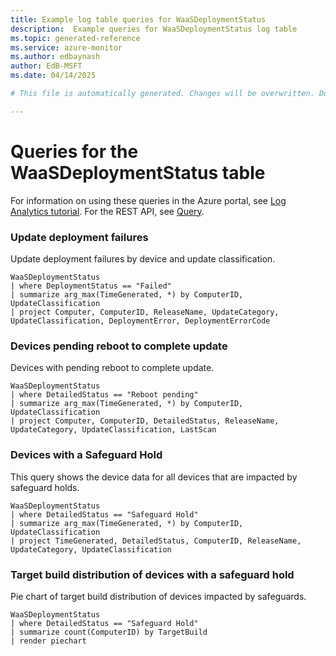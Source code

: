 ```yaml
---
title: Example log table queries for WaaSDeploymentStatus
description:  Example queries for WaaSDeploymentStatus log table
ms.topic: generated-reference
ms.service: azure-monitor
ms.author: edbaynash
author: EdB-MSFT
ms.date: 04/14/2025

# This file is automatically generated. Changes will be overwritten. Do not change this file directly. 

---
```


# Queries for the WaaSDeploymentStatus table

For information on using these queries in the Azure portal, see [Log Analytics tutorial](/azure/azure-monitor/logs/log-analytics-tutorial). For the REST API, see [Query](/azure/azure-monitor/logs/api/overview).


### Update deployment failures  


Update deployment failures by device and update classification.  

```query
WaaSDeploymentStatus
| where DeploymentStatus == "Failed"
| summarize arg_max(TimeGenerated, *) by ComputerID, UpdateClassification 
| project Computer, ComputerID, ReleaseName, UpdateCategory, UpdateClassification, DeploymentError, DeploymentErrorCode
```



### Devices pending reboot to complete update  


Devices with pending reboot to complete update.  

```query
WaaSDeploymentStatus
| where DetailedStatus == "Reboot pending"
| summarize arg_max(TimeGenerated, *) by ComputerID, UpdateClassification
| project Computer, ComputerID, DetailedStatus, ReleaseName, UpdateCategory, UpdateClassification, LastScan
```



### Devices with a Safeguard Hold  


This query shows the device data for all devices that are impacted by safeguard holds.  

```query
WaaSDeploymentStatus
| where DetailedStatus == "Safeguard Hold"
| summarize arg_max(TimeGenerated, *) by ComputerID, UpdateClassification
| project TimeGenerated, DetailedStatus, ComputerID, ReleaseName, UpdateCategory, UpdateClassification
```



### Target build distribution of devices with a safeguard hold  


Pie chart of target build distribution of devices impacted by safeguards.  

```query
WaaSDeploymentStatus
| where DetailedStatus == "Safeguard Hold"
| summarize count(ComputerID) by TargetBuild
| render piechart
```

